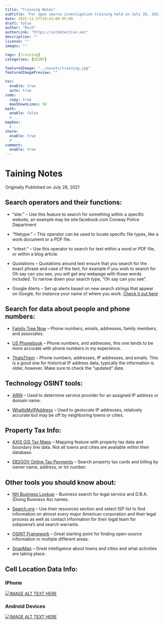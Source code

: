 ```yaml
---
title: "Training Notes"
subtitle: "For open source investigation training held on July 28, 2022."
date: 2022-11-27T19:43:00-05:00
draft: false
author: "Rich"
authorLink: "https://iotdetective.net"
description: ""
license: ""
images: ""

tags: [Training]
categories: [OSINT]

featuredImage: "../assets/training.jpg"
featuredImagePreview: ""

toc:
  enable: true
  auto: true
code:
  copy: true
  maxShownLines: 50
math:
  enable: false
  # ...
mapbox:
  # ...
share:
  enable: true
  # ...
comment:
  enable: true
---
```


# Taining Notes
Originally Published on July 28, 2021

## Search operators and their functions:

* “site:” – Use this feature to search for something within a specific website, an example may be site:facebook.com Conway Police Department

* “filetype:” – This operator can be used to locate specific file types, like a work document or a PDF file.
    
* “intext:” – Use this operator to search for text within a word or PDF file, or within a blog article.
    
* Quotations – Quotations around text ensure that you search for the exact phrase and case of the text, for example if you wish to search for Oh say can you see, you will get any webpage with those words included. To narrow down your search type, “Oh say can you see”.
    
* Google Alerts – Set up alerts based on new search strings that appear on Google, for instance your name of where you work. [Check it out here](https://www.google.com/alerts)

## Search for data about people and phone numbers:

* [Family Tree Now](https://familytreenow.com) – Phone numbers, emails, addresses, family members, and associates.

* [US Phonebook](https://usphonebook.com) – Phone numbers, and addresses, this one tends to be more accurate with phone numbers in my experience.

* [ThatsThem](https://thatsthem.com) – Phone numbers, addresses, IP addresses, and emails. This is a good one for historical IP address data, typically the information is older, however. Make sure to check the “updated” date.

## Technology OSINT tools:

* [ARIN](https://arin.net) – Used to determine service provider for an assigned IP address or domain name.

* [WhatIsMyIPAddress](https://whatismyipaddress.com) – Used to geolocate IP addresses, relatively accurate but may be off by neighboring towns or cities.

## Property Tax Info:

* [AXIS GIS Tax Maps](https://axisgis.com) – Mapping feature with property tax data and boundary line data. Not all towns and cities are available within their database.

* [EB2GOV Online Tax Payments](https://pay.eb2gov.com) – Search property tax cards and billing by owner name, address, or lot number.

## Other tools you should know about:

* [NH Business Lookup](https://quickstart.sos.nh.gov/online/Account/LandingPage) – Business search for legal service and D.B.A. (Doing Business As) names.

* [Search.org](https://search.org) – Use their resources section and select ISP list to find information on almost every major American corporation and their legal process as well as contact information for their legal team for subpoena’s and search warrants.

* [OSINT Framework](https://osintframework.com) – Great starting point for finding open-source information in multiple different areas.

* [SnapMap](https://map.snapchat.com) – Great intelligence about towns and cities and what activities are taking place.

## Cell Location Data Info:

### IPhone

[![IMAGE ALT TEXT HERE](https://img.youtube.com/vi/vM8mnhSIV2I/0.jpg)](https://www.youtube.com/watch?v=vM8mnhSIV2I)

### Android Devices

[![IMAGE ALT TEXT HERE](https://img.youtube.com/vi/IiSm8XqR6qI/0.jpg)](https://www.youtube.com/watch?v=IiSm8XqR6qI)

